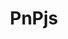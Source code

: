 ---
title: "PnPjs"
description: "Call SharePoint, Graph, and Office 365 REST APIs in a type-safe way with these fluent libraries. For SharePoint Framework, Nodejs, or any JavaScript project. Now with 100% more Beau."
image: "images/sdks-background-pnpjs.webp"
externalLink: "https://pnp.github.io/pnpjs/"
---